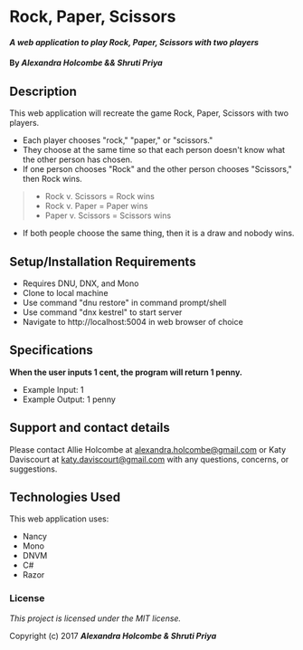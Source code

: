 # Rock, Paper, Scissors

#### _A web application to play Rock, Paper, Scissors with two players_

#### By _**Alexandra Holcombe && Shruti Priya**_

## Description

This web application will recreate the game Rock, Paper, Scissors with two players.
* Each player chooses "rock," "paper," or "scissors."
* They choose at the same time so that each person doesn't know what the other person has chosen.
* If one person chooses "Rock" and the other person chooses "Scissors," then Rock wins.
> * Rock v. Scissors = Rock wins
> * Rock v. Paper = Paper wins
> * Paper v. Scissors = Scissors wins
* If both people choose the same thing, then it is a draw and nobody wins.

## Setup/Installation Requirements

* Requires DNU, DNX, and Mono
* Clone to local machine
* Use command "dnu restore" in command prompt/shell
* Use command "dnx kestrel" to start server
* Navigate to http://localhost:5004 in web browser of choice

## Specifications

**When the user inputs 1 cent, the program will return 1 penny.**
* Example Input: 1
* Example Output: 1 penny

## Support and contact details

Please contact Allie Holcombe at alexandra.holcombe@gmail.com or Katy Daviscourt at katy.daviscourt@gmail.com with any questions, concerns, or suggestions.

## Technologies Used

This web application uses:
* Nancy
* Mono
* DNVM
* C#
* Razor

### License

*This project is licensed under the MIT license.*

Copyright (c) 2017 **_Alexandra Holcombe & Shruti Priya_**

